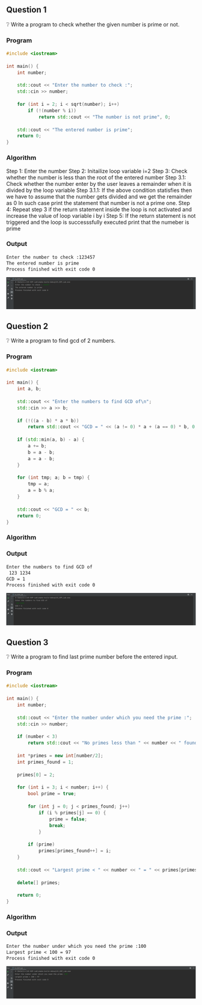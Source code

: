## Question 1
❔ Write a program to check whether the given number is prime or not.

### Program

```cpp
#include <iostream>

int main() {
    int number;

    std::cout << "Enter the number to check :";
    std::cin >> number;

    for (int i = 2; i < sqrt(number); i++)
        if (!(number % i))
            return std::cout << "The number is not prime", 0;

    std::cout << "The entered number is prime";
    return 0;
}
```

### Algorithm

Step 1: Enter the number 
Step 2: Initailize loop variable i=2 
Step 3: Check whether the number is less than the root of the entered number
    Step 3.1: Check whether the number enter by the user leaves a remainder when it is divided by the loop variable
        Step 3.1.1: If the above condition statisfies then we have to assume that the number gets divided and we get the remainder as 0
                    In such case print the statement that number is not a prime one.
Step 4: Repeat step 3 if the return statement inside the loop is not activated and increase the value of loop variable i by i
Step 5: If the return statement is not triggered and the loop is successsfully executed print that the numeber is prime

### Output

```text
Enter the number to check :123457
The entered number is prime
Process finished with exit code 0
```

![prime check output](outputs/prime_check.png)

## Question 2
❔ Write a program to find gcd of 2 numbers.

### Program

```cpp
#include <iostream>

int main() {
    int a, b;

    std::cout << "Enter the numbers to find GCD of\n";
    std::cin >> a >> b;

    if (!((a - b) * a * b))
        return std::cout << "GCD = " << (a != 0) * a + (a == 0) * b, 0;

    if (std::min(a, b) - a) {
        a += b;
        b = a - b;
        a = a - b;
    }

    for (int tmp; a; b = tmp) {
        tmp = a;
        a = b % a;
    }

    std::cout << "GCD = " << b;
    return 0;
}
```

### Algorithm

### Output

```text
Enter the numbers to find GCD of
 123 1234
GCD = 1
Process finished with exit code 0
```

![gcd output](outputs/gcd.png)

## Question 3
❔ Write a program to find last prime number before the entered input.

### Program

```cpp
#include <iostream>

int main() {
    int number;

    std::cout << "Enter the number under which you need the prime :";
    std::cin >> number;

    if (number < 3)
        return std::cout << "No primes less than " << number << " found", 0;

    int *primes = new int[number/2];
    int primes_found = 1;

    primes[0] = 2;

    for (int i = 3; i < number; i++) {
        bool prime = true;

        for (int j = 0; j < primes_found; j++)
            if (i % primes[j] == 0) {
                prime = false;
                break;
            }

        if (prime)
            primes[primes_found++] = i;
    }

    std::cout << "Largest prime < " << number << " = " << primes[primes_found - 1];

    delete[] primes;

    return 0;
}
```

### Algorithm

### Output

```text
Enter the number under which you need the prime :100
Largest prime < 100 = 97
Process finished with exit code 0
```

![max prime](outputs/max_prime.png)
